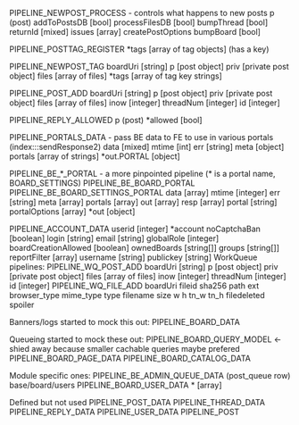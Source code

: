 PIPELINE_NEWPOST_PROCESS - controls what happens to new posts
  p (post)
  addToPostsDB [bool]
  processFilesDB [bool]
  bumpThread [bool]
  returnId [mixed]
  issues [array]
  createPostOptions
    bumpBoard [bool]

PIPELINE_POSTTAG_REGISTER
  *tags [array of tag objects] (has a key)

PIPELINE_NEWPOST_TAG
  boardUri [string]
  p [post object]
  priv [private post object]
  files [array of files]
  *tags [array of tag key strings]

PIPELINE_POST_ADD
  boardUri [string]
  p [post object]
  priv [private post object]
  files [array of files]
  inow [integer]
  threadNum [integer]
  id [integer]

PIPELINE_REPLY_ALLOWED
  p (post)
  *allowed [bool]

PIPELINE_PORTALS_DATA - pass BE data to FE to use in various portals (index:::sendResponse2)
  data [mixed]
  mtime [int]
  err [string]
  meta [object]
  portals [array of strings]
  *out.PORTAL [object]

  PIPELINE_BE_\*_PORTAL - a more pinpointed pipeline (* is a portal name, BOARD_SETTINGS)
  PIPELINE_BE_BOARD_PORTAL
  PIPELINE_BE_BOARD_SETTINGS_PORTAL
    data [array]
    mtime [integer]
    err [string]
    meta [array]
    portals [array]
    out [array]
    resp [array]
    portal [string]
    portalOptions [array]
    *out [object]

PIPELINE_ACCOUNT_DATA
  userid [integer]
  *account
    noCaptchaBan [boolean]
    login [string]
    email [string]
    globalRole [integer]
    boardCreationAllowed [boolean]
    ownedBoards [string[]]
    groups [string[]]
    reportFilter [array]
    username [string]
    publickey [string]
WorkQueue pipelines:
PIPELINE_WQ_POST_ADD
  boardUri [string]
  p [post object]
  priv [private post object]
  files [array of files]
  inow [integer]
  threadNum [integer]
  id [integer]
PIPELINE_WQ_FILE_ADD
  boardUri
  fileid
  sha256
  path
  ext
  browser_type
  mime_type
  type
  filename
  size
  w
  h
  tn_w
  tn_h
  filedeleted
  spoiler

Banners/logs started to mock this out:
  PIPELINE_BOARD_DATA

Queueing started to mock these out:
  PIPELINE_BOARD_QUERY_MODEL <- shied away because smaller cachable queries maybe prefered
  PIPELINE_BOARD_PAGE_DATA
  PIPELINE_BOARD_CATALOG_DATA

Module specific ones:
  PIPELINE_BE_ADMIN_QUEUE_DATA (post_queue row)
  base/board/users
  PIPELINE_BOARD_USER_DATA
    * [array]

Defined but not used
  PIPELINE_POST_DATA
  PIPELINE_THREAD_DATA
  PIPELINE_REPLY_DATA
  PIPELINE_USER_DATA
  PIPELINE_POST
